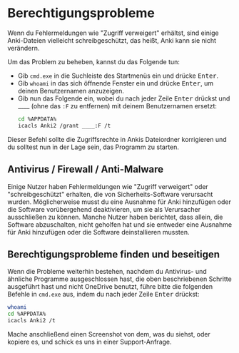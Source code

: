 # Berechtigungsprobleme

Wenn du Fehlermeldungen wie "Zugriff verweigert" erhältst, sind einige Anki-Dateien
vielleicht schreibgeschützt, das heißt, Anki kann sie nicht verändern.

Um das Problem zu beheben, kannst du das Folgende tun:

- Gib `cmd.exe` in die Suchleiste des Startmenüs ein und drücke <kbd>Enter</kbd>.
- Gib `whoami` in das sich öffnende Fenster ein und drücke <kbd>Enter</kbd>,
  um deinen Benutzernamen anzuzeigen.
- Gib nun das Folgende ein, wobei du nach jeder Zeile <kbd>Enter</kbd> drückst und
  ____ (ohne das `:F` zu entfernen) mit deinem Benutzernamen ersetzt:
  ```sh
  cd %APPDATA%
  icacls Anki2 /grant ____:F /t
  ```

Dieser Befehl sollte die Zugriffsrechte in Ankis Dateiordner korrigieren und du
solltest nun in der Lage sein, das Programm zu starten.

## Antivirus / Firewall / Anti-Malware

Einige Nutzer haben Fehlermeldungen wie "Zugriff verweigert" oder "schreibgeschützt"
erhalten, die von Sicherheits-Software verursacht wurden. Möglicherweise musst du
eine Ausnahme für Anki hinzufügen oder die Software vorübergehend deaktivieren,
um sie als Verursacher ausschließen zu können.
Manche Nutzer haben berichtet, dass allein, die Software abzuschalten, nicht geholfen
hat und sie entweder eine Ausnahme für Anki hinzufügen oder die Software deinstallieren mussten.

## Berechtigungsprobleme finden und beseitigen

Wenn die Probleme weiterhin bestehen, nachdem du Antivirus- und ähnliche Programme
ausgeschlossen hast, die oben beschriebenen Schritte ausgeführt hast und nicht OneDrive
benutzt, führe bitte die folgenden Befehle in `cmd.exe` aus, indem du nach jeder Zeile
<kbd>Enter</kbd> drückst:
```sh
whoami
cd %APPDATA%
icacls Anki2 /t
```
Mache anschließend einen Screenshot von dem, was du siehst, oder kopiere es, und
schick es uns in einer Support-Anfrage.
